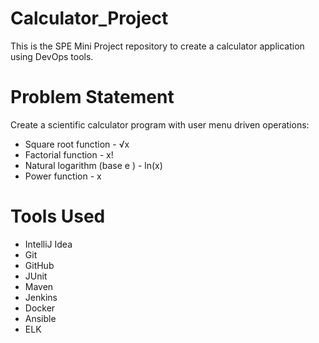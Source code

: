 # Calculator_Project

This is the SPE Mini Project repository to create a calculator application using DevOps tools.

# Problem Statement 

Create a scientific calculator program with user menu driven operations:

- Square root function - √x
- Factorial function - x!
- Natural logarithm (base е ) - ln(x)
- Power function - x


# Tools Used

- IntelliJ Idea
- Git
- GitHub
- JUnit
- Maven
- Jenkins
- Docker
- Ansible
- ELK
